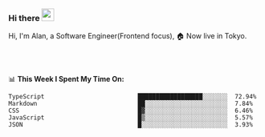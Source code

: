 ### Hi there <img src="https://media.giphy.com/media/hvRJCLFzcasrR4ia7z/giphy.gif" width="25px">

<!-- ![visitors](https://visitor-badge.glitch.me/badge?page_id=dislfyer.dislfyer) -->

Hi, I'm Alan, a Software Engineer(Frontend focus), 🏠 Now live in Tokyo.

<br/>
<br/>

📊 **This Week I Spent My Time On:**


<!--START_SECTION:waka-->

```text
TypeScript                          ██████████████████░░░░░░░  72.94%
Markdown                            ██░░░░░░░░░░░░░░░░░░░░░░░  7.84%
CSS                                 █▓░░░░░░░░░░░░░░░░░░░░░░░  6.46%
JavaScript                          █▒░░░░░░░░░░░░░░░░░░░░░░░  5.57%
JSON                                █░░░░░░░░░░░░░░░░░░░░░░░░  3.93%
```

<!--END_SECTION:waka-->

<!--
**About Me:**
 -->
